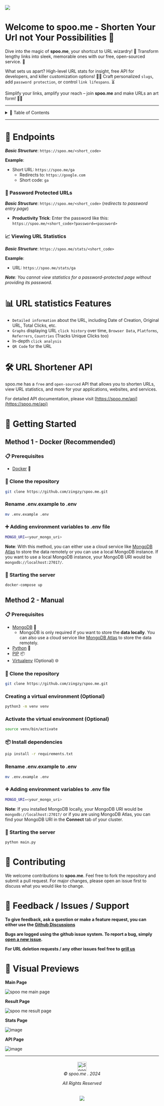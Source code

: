 <image src="https://spoo.me/static/images/banner-rounded.png">

# **Welcome to spoo.me - Shorten Your Url not Your Possibilities** 🚀

Dive into the magic of **spoo.me**, your shortcut to URL wizardry! 🚀 Transform lengthy links into sleek, memorable ones with our free, open-sourced service. 🌟

What sets us apart? High-level URL stats for insight, free API for developers, and killer customization options! 🎨✨ Craft personalized `slugs`, add `password protection`, or control `link lifespans`. ⏳

Simplify your links, amplify your reach – join **spoo.me** and make URLs an art form! 🎨🔗

---

<details>
<summary>📖 Table of Contents</summary>

- [**Welcome to spoo.me - Shorten Your Url not Your Possibilities** 🚀](#welcome-to-spoome---shorten-your-url-not-your-possibilities-)
- [📌 Endpoints](#-endpoints)
    - [🔐 Password Protected URLs](#-password-protected-urls)
    - [📈 Viewing URL Statistics](#-viewing-url-statistics)
- [📊 URL statistics Features](#-url-statistics-features)
- [🛠️ URL Shortener API](#️-url-shortener-api)
- [🚀 Getting Started](#-getting-started)
  - [Method 1 - Docker (Recommended)](#method-1---docker-recommended)
    - [📋 Prerequisites](#-prerequisites)
    - [📂 Clone the repository](#-clone-the-repository)
    - [Rename .env.example to .env](#rename-envexample-to-env)
    - [➕ Adding environment variables to .env file](#-adding-environment-variables-to-env-file)
    - [🚀 Starting the server](#-starting-the-server)
  - [Method 2 - Manual](#method-2---manual)
    - [📋 Prerequisites](#-prerequisites-1)
    - [📂 Clone the repository](#-clone-the-repository-1)
    - [Creating a virtual environment (Optional)](#creating-a-virtual-environment-optional)
    - [Activate the virtual environment (Optional)](#activate-the-virtual-environment-optional)
    - [📦 Install dependencies](#-install-dependencies)
    - [Rename .env.example to .env](#rename-envexample-to-env-1)
    - [➕ Adding environment variables to .env file](#-adding-environment-variables-to-env-file-1)
    - [🚀 Starting the server](#-starting-the-server-1)
- [🤝 Contributing](#-contributing)
- [📧 Feedback / Issues / Support](#-feedback--issues--support)
- [👀 Visual Previews](#-visual-previews)

</details>

---

# 📌 Endpoints

**_Basic Structure_**: `https://spoo.me/<short_code>`

**Example**:
- Short URL: `https://spoo.me/ga`
  - Redirects to: `https://google.com`
  - Short code: `ga`

### 🔐 Password Protected URLs

**_Basic Structure_**: `https://spoo.me/<short_code>` (_redirects to password entry page_)

- **Productivity Trick**: Enter the password like this: `https://spoo.me/<short_code>?password=<password>`


### 📈 Viewing URL Statistics

**_Basic Structure_**: `https://spoo.me/stats/<short_code>`

**Example**:
- URL: `https://spoo.me/stats/ga`

_**Note**: You cannot view statistics for a password-protected page without providing its password._

# 📊 URL statistics Features

- `Detailed information` about the URL, including Date of Creation, Original URL, Total Clicks, etc.
- `Graphs` displaying URL `click history` over time, `Browser Data`, `Platforms`, `Referrers`, `Countries` (Tracks Unique Clicks too)
- In-depth `click analysis`
- `QR Code` for the URL

# 🛠️ URL Shortener API

spoo.me has a `free` and `open-sourced` API that allows you to shorten URLs, view URL statistics, and more for your applications, websites, and services.

For detailed API documentation, please visit [https://spoo.me/api](https://spoo.me/api)


# 🚀 Getting Started

## Method 1 - Docker (Recommended)

### 📋 Prerequisites

- [Docker](https://docs.docker.com/get-docker/) 🐳

### 📂 Clone the repository

```bash
git clone https://github.com/zingzy/spoo.me.git
```

### Rename .env.example to .env

```bash
mv .env.example .env
```

### ➕ Adding environment variables to .env file

```bash
MONGO_URI=<your_mongo_uri>
```

**Note**: With this method, you can either use a cloud service like [MongoDB Atlas](https://www.mongodb.com/cloud/atlas) to store the data remotely or you can use a local MongoDB instance. If you want to use a local MongoDB instance, your MongoDB URI would be `mongodb://localhost:27017/`.

### 🚀 Starting the server

```bash
docker-compose up
```

## Method 2 - Manual

### 📋 Prerequisites

- [MongoDB](https://www.mongodb.com/try/download/community) 🌿
  - MongoDB is only required if you want to store the **data locally**. You can also use a cloud service like [MongoDB Atlas](https://www.mongodb.com/cloud/atlas) to store the data remotely.
- [Python](https://www.python.org/downloads/) 🐍
- [PIP](https://pip.pypa.io/en/stable/installing/) 📦
- [Virtualenv](https://pypi.org/project/virtualenv/) (Optional) 🌐

### 📂 Clone the repository

```bash
git clone https://github.com/zingzy/spoo.me.git
```

### Creating a virtual environment (Optional)

```bash
python3 -m venv venv
```

### Activate the virtual environment (Optional)

```bash
source venv/bin/activate
```

### 📦 Install dependencies

```bash
pip install -r requirements.txt
```

### Rename .env.example to .env

```bash
mv .env.example .env
```

### ➕ Adding environment variables to .env file

```bash
MONGO_URI=<your_mongo_uri>
```

**Note**: If you installed MongoDB locally, your MongoDB URI would be `mongodb://localhost:27017/` or if you are using MongoDB Atlas, you can find your MongoDB URI in the **Connect** tab of your cluster.


### 🚀 Starting the server

```bash
python main.py
```

# 🤝 Contributing

We welcome contributions to **spoo.me**. Feel free to fork the repository and submit a pull request. For major changes, please open an issue first to discuss what you would like to change.

# 📧 Feedback / Issues / Support

**To give feedback, ask a question or make a feature request, you can either use the [Github Discussions](https://github.com/Zingzy/spoo.me/discussions)**

**Bugs are logged using the github issue system. To report a bug, simply [open a new issue](https://github.com/Zingzy/spoo.me/issues/new).**

**For URL deletion requests / any other issues feel free to [grill us](mailto:support@spoo.me)**

# 👀 Visual Previews

**Main Page**

![spoo me main page](https://raw.githubusercontent.com/spoo-me/url-shortener/main/static/previews/main.png)

**Result Page**

![spoo me result page](https://raw.githubusercontent.com/spoo-me/url-shortener/main/static/previews/result.png)

**Stats Page**

![image](https://raw.githubusercontent.com/spoo-me/url-shortener/main/static/previews/stats.png)

**API Page**

![image](https://raw.githubusercontent.com/spoo-me/url-shortener/main/static/previews/api.png)

---

<h6 align="center">
<img src="https://spoo.me/static/images/favicon.png" height=30 title="Spoo.me Copyright">
<br>
© spoo.me . 2024

All Rights Reserved</h6>

<p align="center">
	<a href="https://github.com/spoo-me/url-shortener/blob/master/LICENSE.txt"><img src="https://img.shields.io/static/v1.svg?style=for-the-badge&label=License&message=APACHE-2.0&logoColor=d9e0ee&colorA=363a4f&colorB=b7bdf8"/></a>
</p>